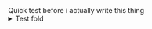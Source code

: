 <link rel="stylesheet" href="https://unpkg.com/terminal.css@0.7.2/dist/terminal.min.css" />
Quick test before i actually write this thing

<details><summary> Test fold </summary>
<!-- reminder comment -->
## hidden header

hidden text

</details>
<!-- reminder comment -->
